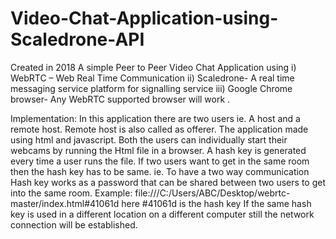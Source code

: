 # Video-Chat-Application-using-Scaledrone-API
Created in 2018
A simple Peer to Peer Video Chat Application using
i) WebRTC – Web Real Time Communication
ii) Scaledrone- A real time messaging service platform for
signalling service
iii) Google Chrome browser- Any WebRTC supported browser will
work .

Implementation:
In this application there are two users ie. A host and a remote host.
Remote host is also called as offerer.
The application made using html and javascript.
Both the users can individually start their webcams by running the
Html file in a browser.
A hash key is generated every time a user runs the file.
If two users want to get in the same room then the hash key has to
be same. ie. To have a two way communication Hash key works as a
password that can be shared between two users to get into the same
room.
Example:
file:///C:/Users/ABC/Desktop/webrtc-master/index.html#41061d
here #41061d is the hash key
If the same hash key is used in a different location on a different
computer still the network connection will be established.
